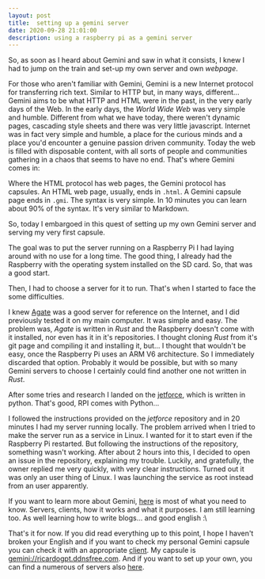 ```yaml
---
layout: post
title:  setting up a gemini server
date: 2020-09-28 21:01:00
description: using a raspberry pi as a gemini server
---
```


So, as soon as I heard about Gemini and saw in what it consists, I knew I had to jump on the train and set-up my own server and own *webpage*.

For those who aren't familiar with Gemini, Gemini is a new Internet protocol for transferring rich text. Similar to HTTP but, in many ways, different... Gemini aims to be what HTTP and HTML were in the past, in the very early days of the Web. In the early days, the *World Wide Web* was very simple and humble. Different from what we have today, there weren't dynamic pages, cascading style sheets and there was very little javascript. Internet was in fact very simple and humble, a place for the curious minds and a place you'd encounter a genuine passion driven community.
Today the web is filled with disposable content, with all sorts of people and communities gathering in a chaos that seems to have no end. That's where Gemini comes in:

Where the HTML protocol has web pages, the Gemini protocol has capsules.
An HTML web page, usually, ends in `.html`. A Gemini capsule page ends in `.gmi`.
The syntax is very simple. In 10 minutes you can learn about 90% of the syntax. It's very similar to Markdown.

So, today I embargoed in this quest of setting up my own Gemini server and serving my very first capsule.

The goal was to put the server running on a Raspberry Pi I had laying around with no use for a long time.
The good thing, I already had the Raspberry with the operating system installed on the SD card. So, that was a good start.

Then, I had to choose a server for it to run. That's when I started to face the some difficulties.

I knew [Agate](https://github.com/mbrubeck/agate) was a good server for reference on the Internet, and I did previously tested it on my main computer. It was simple and easy. The problem was, *Agate* is written in *Rust* and the Raspberry doesn't come with it installed, nor even has it in it's repositories. I thought cloning *Rust* from it's git page and compiling it and installing it, but... I thought that wouldn't be easy, once the Raspberry Pi uses an ARM V6 architecture. So I immediately discarded that option. Probably it would be possible, but with so many Gemini servers to choose I certainly could find another one not written in *Rust*.

After some tries and research I landed on the [jetforce](https://github.com/michael-lazar/jetforce), which is written in python. That's good, RPI comes with Python...

I followed the instructions provided on the *jetforce* repository and in 20 minutes I had my server running locally.
The problem arrived when I tried to make the server run as a service in Linux. I wanted for it to start even if the Raspberry Pi restarted.
But following the instructions of the repository, something wasn't working.
After about 2 hours into this, I decided to open an issue in the repository, explaining my trouble. Luckily, and gratefully, the owner replied me very quickly, with very clear instructions. Turned out it was only an user thing of Linux. I was launching the service as root instead from an user apparently.

If you want to learn more about Gemini, [here](https://gemini.circumlunar.space/) is most of what you need to know. Servers, clients, how it works and what it purposes. I am still learning too. As well learning how to write blogs... and good english :\

That's it for now. If you did read everything up to this point, I hope I haven't broken your English and if you want to check my personal Gemini capsule you can check it with an appropriate [client](https://github.com/kr1sp1n/awesome-gemini#clients). My capsule is [gemini://ricardogpt.ddnsfree.com](gemini://ricardogpt.ddnsfree.com). And if you want to set up your own, you can find a numerous of servers also [here](https://github.com/kr1sp1n/awesome-gemini#servers).